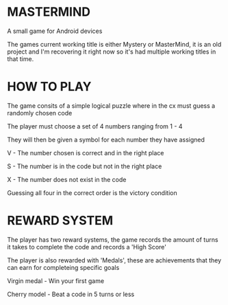 MASTERMIND
==========

A small game for Android devices

The games current working title is either Mystery or MasterMind, it is an old project and I'm recovering it 
right now so it's had multiple working titles in that time.

HOW TO PLAY
============

The game consits of a simple logical puzzle where in the cx must guess a randomly chosen code

The player must choose a set of 4 numbers ranging from 1 - 4

They will then be given a symbol for each number they have assigned

V - The number chosen is correct and in the right place

S - The number is in the code but not in the right place
 
X - The number does not exist in the code

Guessing all four in the correct order is the victory condition


REWARD SYSTEM
==============

The player has two reward systems, the game records the amount of turns it takes to complete the code and records 
a 'High Score'

The player is also rewarded with 'Medals', these are achievements that they can earn for completeing specific goals

Virgin medal - Win your first game

Cherry model - Beat a code in 5 turns or less

